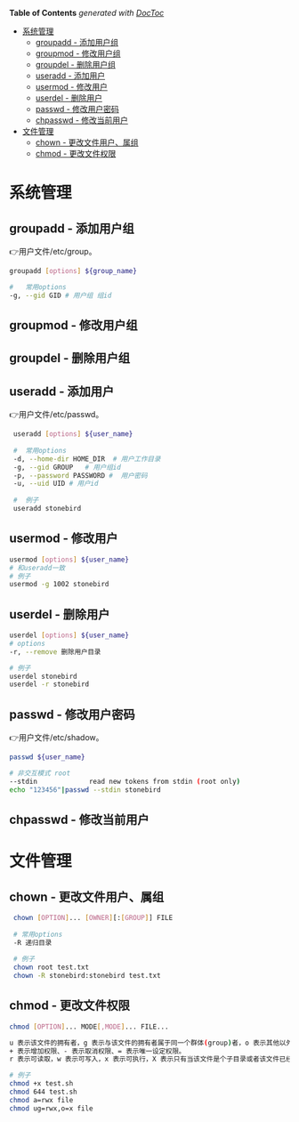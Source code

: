 <!-- START doctoc generated TOC please keep comment here to allow auto update -->
<!-- DON'T EDIT THIS SECTION, INSTEAD RE-RUN doctoc TO UPDATE -->
**Table of Contents**  *generated with [DocToc](https://github.com/thlorenz/doctoc)*

- [系统管理](#%E7%B3%BB%E7%BB%9F%E7%AE%A1%E7%90%86)
  - [groupadd - 添加用户组](#groupadd---%E6%B7%BB%E5%8A%A0%E7%94%A8%E6%88%B7%E7%BB%84)
  - [groupmod - 修改用户组](#groupmod---%E4%BF%AE%E6%94%B9%E7%94%A8%E6%88%B7%E7%BB%84)
  - [groupdel - 删除用户组](#groupdel---%E5%88%A0%E9%99%A4%E7%94%A8%E6%88%B7%E7%BB%84)
  - [useradd - 添加用户](#useradd---%E6%B7%BB%E5%8A%A0%E7%94%A8%E6%88%B7)
  - [usermod - 修改用户](#usermod---%E4%BF%AE%E6%94%B9%E7%94%A8%E6%88%B7)
  - [userdel - 删除用户](#userdel---%E5%88%A0%E9%99%A4%E7%94%A8%E6%88%B7)
  - [passwd - 修改用户密码](#passwd---%E4%BF%AE%E6%94%B9%E7%94%A8%E6%88%B7%E5%AF%86%E7%A0%81)
  - [chpasswd - 修改当前用户](#chpasswd---%E4%BF%AE%E6%94%B9%E5%BD%93%E5%89%8D%E7%94%A8%E6%88%B7)
- [文件管理](#%E6%96%87%E4%BB%B6%E7%AE%A1%E7%90%86)
  - [chown - 更改文件用户、属组](#chown---%E6%9B%B4%E6%94%B9%E6%96%87%E4%BB%B6%E7%94%A8%E6%88%B7%E5%B1%9E%E7%BB%84)
  - [chmod - 更改文件权限](#chmod---%E6%9B%B4%E6%94%B9%E6%96%87%E4%BB%B6%E6%9D%83%E9%99%90)

<!-- END doctoc generated TOC please keep comment here to allow auto update -->

# 系统管理

## groupadd - 添加用户组

:point_right:用户文件/etc/group。

```bash
groupadd [options] ${group_name}

#	常用options
-g, --gid GID # 用户组 组id
```

## groupmod - 修改用户组

## groupdel - 删除用户组

 ## useradd - 添加用户

:point_right:用户文件/etc/passwd。

```bash
 useradd [options] ${user_name}
 
 #	常用options
 -d, --home-dir HOME_DIR  #	用户工作目录
 -g, --gid GROUP   # 用户组id
 -p, --password PASSWORD #	用户密码
 -u, --uid UID # 用户id
 
 #	例子 
 useradd stonebird
```

## usermod - 修改用户

```bash
usermod [options] ${user_name}
# 和useradd一致
# 例子
usermod -g 1002 stonebird
```

## userdel - 删除用户

```bash
userdel [options] ${user_name}
# options
-r, --remove 删除用户目录

# 例子
userdel stonebird
userdel -r stonebird
```

## passwd - 修改用户密码

:point_right:用户文件/etc/shadow。

```bash
passwd ${user_name}

# 非交互模式 root 
--stdin             read new tokens from stdin (root only)
echo "123456"|passwd --stdin stonebird
```

## chpasswd - 修改当前用户

# 文件管理

## chown - 更改文件用户、属组

```bash
 chown [OPTION]... [OWNER][:[GROUP]] FILE
 
 # 常用options
 -R	递归目录
 
 # 例子
 chown root test.txt
 chown -R stonebird:stonebird test.txt
```

## chmod - 更改文件权限

```bash
chmod [OPTION]... MODE[,MODE]... FILE...

u 表示该文件的拥有者，g 表示与该文件的拥有者属于同一个群体(group)者，o 表示其他以外的人，a 表示这三者皆是。
+ 表示增加权限、- 表示取消权限、= 表示唯一设定权限。
r 表示可读取，w 表示可写入，x 表示可执行，X 表示只有当该文件是个子目录或者该文件已经被设定过为可执行。

# 例子
chmod +x test.sh
chmod 644 test.sh
chmod a=rwx file
chmod ug=rwx,o=x file
```

